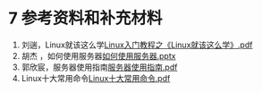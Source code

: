 # 7 参考资料和补充材料

1. 刘遄，Linux就该这么学[Linux入门教程之《Linux就该这么学》.pdf](file/Linux入门教程之《Linux就该这么学》.pdf)
2. 胡杰 ，如何使用服务器[如何使用服务器.pptx](file/如何使用服务器.pptx)
3. 郭欣宸，服务器使用指南[服务器使用指南.pdf](file/服务器使用指南.pdf)
4. Linux十大常用命令[Linux十大常用命令.pdf](file/Linux十大常用命令.pdf)
